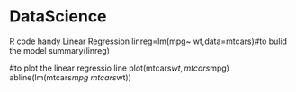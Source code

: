 # DataScience
R code handy
Linear Regression
linreg=lm(mpg~ wt,data=mtcars)#to bulid the model
summary(linreg)

#to plot the linear regressio line
plot(mtcars$wt,mtcars$mpg)
abline(lm(mtcars$mpg~mtcars$wt))
